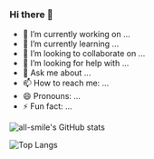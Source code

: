 ### Hi there 👋
- 🔭 I’m currently working on ...
- 🌱 I’m currently learning ...
- 👯 I’m looking to collaborate on ...
- 🤔 I’m looking for help with ...
- 💬 Ask me about ...
- 📫 How to reach me: ...
- 😄 Pronouns: ...
- ⚡ Fun fact: ...

![all-smile's GitHub stats](https://github-readme-stats.vercel.app/api?username=Changzerr&show_icons=true&theme=tokyowhite)

![Top Langs](https://github-readme-stats.vercel.app/api/top-langs/?username=Changzerr&layout=compact&theme=tokyowhite)


